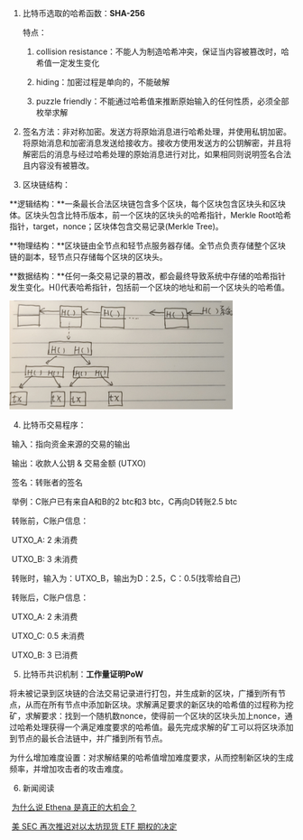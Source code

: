 1. 比特币选取的哈希函数：**SHA-256** 

   特点：

   1. collision resistance：不能人为制造哈希冲突，保证当内容被篡改时，哈希值一定发生变化

   2. hiding：加密过程是单向的，不能破解
   3. puzzle friendly：不能通过哈希值来推断原始输入的任何性质，必须全部枚举求解

2. 签名方法：非对称加密。发送方将原始消息进行哈希处理，并使用私钥加密。将原始消息和加密消息发送给接收方。接收方使用发送方的公钥解密，并且将解密后的消息与经过哈希处理的原始消息进行对比，如果相同则说明签名合法且内容没有被篡改。

3. 区块链结构：

​	**逻辑结构：**一条最长合法区块链包含多个区块，每个区块包含区块头和区块体。区块头包含比特币版本，前一个区块的区块头的哈希指针，Merkle Root哈希指针，target，nonce；区块体包含交易记录(Merkle Tree)。

​	**物理结构：**区块链由全节点和轻节点服务器存储。全节点负责存储整个区块链的副本，轻节点只存储每个区块的区块头。

​	**数据结构：**任何一条交易记录的篡改，都会最终导致系统中存储的哈希指针发生变化。H()代表哈希指针，包括前一个区块的地址和前一个区块头的哈希值。

<img src="assets/image-20241013183356438.png" alt="image-20241013183356438" style="zoom:50%;" />

4. 比特币交易程序：

​	输入：指向资金来源的交易的输出

​	输出：收款人公钥 & 交易金额 (UTXO)

​	签名：转账者的签名

​	举例：C账户已有来自A和B的2 btc和3 btc，C再向D转账2.5 btc

​		转账前，C账户信息：

​			UTXO_A: 2 未消费

​			UTXO_B: 3 未消费

​		转账时，输入为：UTXO_B，输出为D：2.5，C：0.5(找零给自己)

​		转账后，C账户信息：

​			UTXO_A: 2 未消费

​			UTXO_C: 0.5 未消费

​			UTXO_B: 3 已消费

5. 比特币共识机制：**工作量证明PoW**

​	将未被记录到区块链的合法交易记录进行打包，并生成新的区块，广播到所有节点，从而在所有节点中添加新区块。求解满足要求的新区块的哈希值的过程称为挖矿，求解要求：找到一个随机数nonce，使得前一个区块的区块头加上nonce，通过哈希处理获得一个满足难度要求的哈希值。最先完成求解的矿工可以将区块添加到节点的最长合法链中，并广播到所有节点。

​	为什么增加难度设置：对求解结果的哈希值增加难度要求，从而控制新区块的生成频率，并增加攻击者的攻击难度。

6. 新闻阅读

​	[为什么说 Ethena 是真正的大机会？](https://foresightnews.pro/article/detail/69527)

​	[美 SEC 再次推迟对以太坊现货 ETF 期权的决定](https://foresightnews.pro/news/detail/55468)